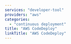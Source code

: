 ```yaml
---
services: "developer-tool"
providers: "aws"
categories:
  - "continuous deployment"
title: "AWS CodeDeploy"
linkTitle: "AWS CodeDeploy"
---
```

